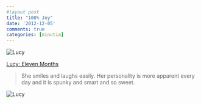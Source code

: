 ```yaml
---
#layout post
title: "100% Joy"
date: '2012-12-05'
comments: true
categories: [minutia]
---
```


![Lucy](http://farm9.staticflickr.com/8201/8242509527_068f6c3293.jpg)

[Lucy: Eleven Months](http://carissabyers.blogspot.com/2012/12/lucy-eleven-months.html)

> She smiles and laughs easily. Her personality is more apparent every day and it is spunky and smart and so sweet. 

![Lucy](http://farm9.staticflickr.com/8342/8243575126_983cef70b8.jpg)